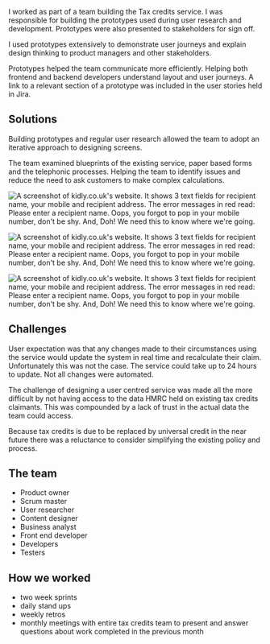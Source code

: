 I worked as part of a team building the Tax credits service. I was responsible for building the prototypes used during user research and development. Prototypes were also presented to stakeholders for sign off.

I used prototypes extensively to demonstrate user journeys and explain design thinking to product managers and other stakeholders.

Prototypes helped the team communicate more efficiently. Helping both frontend and backend developers understand layout and user journeys. A link to a relevant section of a prototype was included in the user stories held in Jira.

## Solutions
Building prototypes and regular user research allowed the team to adopt an iterative approach to designing screens.

The team examined blueprints of the existing service, paper based forms and the telephonic processes. Helping the team to identify issues and reduce the need to ask customers to make complex calculations.

![A screenshot of kidly.co.uk's website. It shows 3 text fields for recipient name, your mobile and recipient address. The error messages in red read: Please enter a recipient name. Oops, you forgot to pop in your mobile number, don't be shy. And, Doh! We need this to know where we're going.](/images/tax-credit-homepage.png "Screenshot of kidly.co.uk's error messages")

![A screenshot of kidly.co.uk's website. It shows 3 text fields for recipient name, your mobile and recipient address. The error messages in red read: Please enter a recipient name. Oops, you forgot to pop in your mobile number, don't be shy. And, Doh! We need this to know where we're going.](/images/tax-credit-household-income.png "Screenshot of kidly.co.uk's error messages")

![A screenshot of kidly.co.uk's website. It shows 3 text fields for recipient name, your mobile and recipient address. The error messages in red read: Please enter a recipient name. Oops, you forgot to pop in your mobile number, don't be shy. And, Doh! We need this to know where we're going.](/images/tax-credit-income-from-all-jobs.png "Screenshot of kidly.co.uk's error messages")

<!-- ## Working with stakeholders

The team attempted to educate stakeholders on the need for quality data from both the business and users. In order to improve a customer’s experience of the service.

I worked with stakeholders in an attempt to reduce learning anxiety. And encouraged them to embrace uncertainty, invest in continuous learning and engage in collaboration. -->

## Challenges
User expectation was that any changes made to their circumstances using the service would update the system in real time and recalculate their claim. Unfortunately this was not the case. The service could take up to 24 hours to update. Not all changes were automated.

The challenge of designing a user centred service was made all the more difficult by not having access to the data HMRC held on existing tax credits claimants. This was compounded by a lack of trust in the actual data the team could access.

Because tax credits is due to be replaced by universal credit in the near future there was a reluctance to consider simplifying the existing policy and process.


## The team
- Product owner
- Scrum master
- User researcher
- Content designer
- Business analyst
- Front end developer 
- Developers
- Testers



## How we worked

 - two week sprints
 - daily stand ups
 - weekly retros
 - monthly meetings with entire tax credits team to present and answer questions about work completed in the previous month